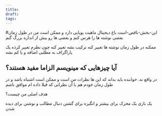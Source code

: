 ```yaml
---
title: 
draft: 
tags:
---
```

#این-بخش-ناقص-است 
باغ دیجیتال ماهیت پویایی دارد و ممکن است من در طول زمان بعضی نوشته ها را هرس کنم و بعضی ها رو بیش از اندازه بزرگ گنم

ممکنه در طول زمان نوشته ها تغییر کنه
ترکیب بشه
تغییر کنه چون نظرم تغییر کرذه
یک پاراگراف به مطلبی اضافه و یا کم بشه

## آیا چیزهایی که مینویسم الزاما مفید هستند؟
در واقع نه. خواننده باید بداند که این ها نظرات من است و ممکن است اشتباه باشد و در طول زمان خودم هم با آن نظراتی که قبلا داده ام موافق ناشم

هدف اصلی من چیست؟

یک بازی
یک محرک برای بیشتر و انگیزه برای گشتن دنبال مطالب و نوشتن برای دیده شدن